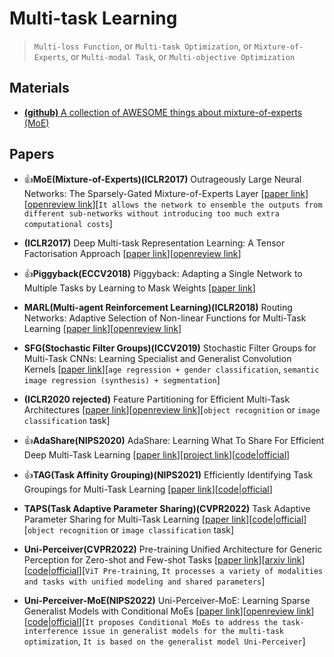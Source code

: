 # Multi-task Learning
> `Multi-loss Function`, or `Multi-task Optimization`, or `Mixture-of-Experts`, or `Multi-modal Task`, or `Multi-objective Optimization` 


## Materials

* [**(github)** A collection of AWESOME things about mixture-of-experts (MoE)](https://github.com/XueFuzhao/awesome-mixture-of-experts)

## Papers

* 👍**MoE(Mixture-of-Experts)(ICLR2017)** Outrageously Large Neural Networks: The Sparsely-Gated Mixture-of-Experts Layer [[paper link](https://arxiv.org/abs/1701.06538)][[openreview link](https://openreview.net/forum?id=B1ckMDqlg)][`It allows the network to ensemble the outputs from different sub-networks without introducing too much extra computational costs`]

* **(ICLR2017)** Deep Multi-task Representation Learning: A Tensor Factorisation Approach [[paper link](https://arxiv.org/abs/1605.06391)][[openreview link](https://openreview.net/forum?id=SkhU2fcll)]

* 👍**Piggyback(ECCV2018)** Piggyback: Adapting a Single Network to Multiple Tasks by Learning to Mask Weights [[paper link](https://openaccess.thecvf.com/content_ECCV_2018/html/Arun_Mallya_Piggyback_Adapting_a_ECCV_2018_paper.html)]

* **MARL(Multi-agent Reinforcement Learning)(ICLR2018)** Routing Networks: Adaptive Selection of Non-linear Functions for Multi-Task Learning [[paper link](https://arxiv.org/abs/1711.01239)][[openreview link](https://openreview.net/forum?id=ry8dvM-R-)]

* **SFG(Stochastic Filter Groups)(ICCV2019)** Stochastic Filter Groups for Multi-Task CNNs: Learning Specialist and Generalist Convolution Kernels [[paper link](https://openaccess.thecvf.com/content_ICCV_2019/html/Bragman_Stochastic_Filter_Groups_for_Multi-Task_CNNs_Learning_Specialist_and_Generalist_ICCV_2019_paper.html)][`age regression + gender classification`, `semantic image regression (synthesis) + segmentation`]

* **(ICLR2020 rejected)** Feature Partitioning for Efficient Multi-Task Architectures [[paper link](https://arxiv.org/abs/1908.04339)][[openreview link](https://openreview.net/forum?id=B1eoyAVFwH)][`object recognition` or `image classification` task]

* 👍**AdaShare(NIPS2020)** AdaShare: Learning What To Share For Efficient Deep Multi-Task Learning [[paper link](https://proceedings.neurips.cc/paper/2020/hash/634841a6831464b64c072c8510c7f35c-Abstract.html)][[project link](https://cs-people.bu.edu/sunxm/AdaShare/project.html)][[code|official](https://github.com/sunxm2357/AdaShare)]

* 👍**TAG(Task Affinity Grouping)(NIPS2021)** Efficiently Identifying Task Groupings for Multi-Task Learning [[paper link](https://proceedings.neurips.cc/paper/2021/hash/e77910ebb93b511588557806310f78f1-Abstract.html)][[code|official](https://github.com/google-research/google-research/tree/master/tag)]

* **TAPS(Task Adaptive Parameter Sharing)(CVPR2022)** Task Adaptive Parameter Sharing for Multi-Task Learning [[paper link](https://openaccess.thecvf.com/content/CVPR2022/html/Wallingford_Task_Adaptive_Parameter_Sharing_for_Multi-Task_Learning_CVPR_2022_paper.html)][[code|official](https://github.com/MattWallingford/TAPS)][`object recognition` or `image classification` task]

* **Uni-Perceiver(CVPR2022)** Pre-training Unified Architecture for Generic Perception for Zero-shot and Few-shot Tasks [[paper link](http://openaccess.thecvf.com/content/CVPR2022/html/Zhu_Uni-Perceiver_Pre-Training_Unified_Architecture_for_Generic_Perception_for_Zero-Shot_and_CVPR_2022_paper.html)][[arxiv link](https://arxiv.org/abs/2112.01522)][[code|official](https://github.com/fundamentalvision/Uni-Perceiver)][`ViT Pre-training`, `It processes a variety of modalities and tasks with unified modeling and shared parameters`]

* **Uni-Perceiver-MoE(NIPS2022)** Uni-Perceiver-MoE: Learning Sparse Generalist Models with Conditional MoEs [[paper link](https://arxiv.org/abs/2206.04674)][[openreview link](https://openreview.net/forum?id=agJEk7FhvKL)][[code|official](https://github.com/fundamentalvision/Uni-Perceiver)][`It proposes Conditional MoEs to address the task-interference issue in generalist models for the multi-task optimization`, `It is based on the generalist model Uni-Perceiver`]


